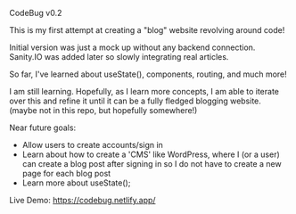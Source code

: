 CodeBug v0.2

This is my first attempt at creating a "blog" website revolving around code!

Initial version was just a mock up without any backend connection. Sanity.IO was added later so slowly integrating real articles.

So far, I've learned about useState(), components, routing, and much more! 

I am still learning. Hopefully, as I learn more concepts, I am able to iterate over this and refine it until it can be a fully fledged blogging website.
(maybe not in this repo, but hopefully somewhere!)

Near future goals:
- Allow users to create accounts/sign in
- Learn about how to create a 'CMS' like WordPress, where I (or a user) can create a blog post after signing in so I do not have to create a new page for each blog post
- Learn more about useState();

Live Demo: https://codebug.netlify.app/
